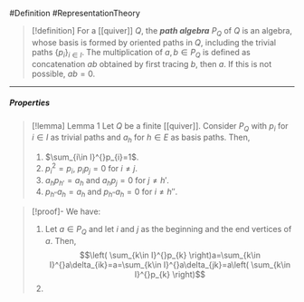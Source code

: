 #Definition #RepresentationTheory 

> [!definition]
> For a [[quiver]] $Q$, the ***path algebra*** $P_{Q}$ of $Q$ is an algebra, whose basis is formed by oriented paths in $Q$, including the trivial paths $\{ p_{i} \}_{i\in I}$. The multiplication of $a,b\in P_{Q}$ is defined as concatenation $ab$ obtained by first tracing $b$, then $a$. If this is not possible, $ab=0$.

---
##### Properties
> [!lemma] Lemma 1
> Let $Q$ be a finite [[quiver]]. Consider $P_{Q}$ with $p_{i}$ for $i\in I$ as trivial paths and $a_{h}$ for $h\in E$ as basis paths. Then,
> 1. $\sum_{i\in I}^{}p_{i}=1$.
> 2. $p_{i}^{2}=p_{i}$, $p_{i}p_{j}=0$ for $i\neq j$.
> 3. $a_{h}p_{h'}=a_{h}$ and $a_{h}p_{j}=0$ for $j\neq h'$.
> 4. $p_{h''}a_{h}=a_{h}$ and $p_{h''}a_{h}=0$ for $i\neq h''$.

> [!proof]-
> We have: 
> 1. Let $a\in P_{Q}$ and let $i$ and $j$ as the beginning and the end vertices of $a$. Then, $$\left( \sum_{k\in I}^{}p_{k} \right)a=\sum_{k\in I}^{}a\delta_{ik}=a=\sum_{k\in I}^{}a\delta_{jk}=a\left( \sum_{k\in I}^{}p_{k} \right)$$
> 2. 